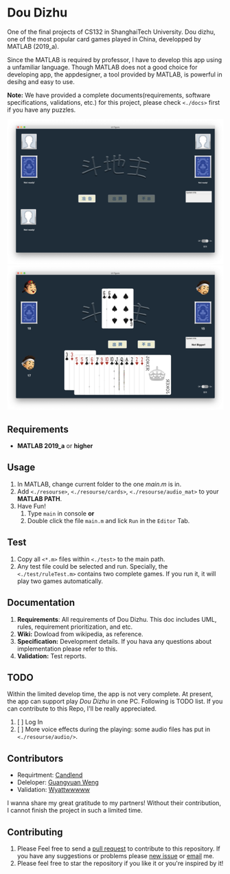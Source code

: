 # Dou Dizhu

One of the final projects of CS132 in ShanghaiTech University. Dou dizhu, one of the most popular card games played in China, developped by MATLAB (2019_a).   

Since the MATLAB is required by professor, I have to develop this app using a unfamiliar language. Though MATLAB does not a good choice for developing app, the appdesigner, a tool provided by MATLAB, is powerful in desihg and easy to use.  

**Note:** We have provided a complete documents(requirements, software specifications, validations, etc.) for this project, please check `<./docs>` first if you have any puzzles. 

![demoScreenshot_1](./demoScreenshot/defaultUI.png)
![demoScreenshot_1](./demoScreenshot/play_peasant.png)

## Requirements
+ **MATLAB 2019_a** or **higher**

## Usage
1. In MATLAB, change current folder to the one _main.m_ is in.
2. Add `<./resourse>`, `<./resourse/cards>`, `<./resourse/audio_mat>` to your **MATLAB PATH**.
3. Have Fun!
   1. Type `main` in console **or** 
   2. Double click the file `main.m` and lick `Run` in the `Editor` Tab.
   
## Test
1. Copy all `<*.m>` files within `<./test>` to the main path. 
2. Any test file could be selected and run. Specially, the `<./test/ruleTest.m>` contains two complete games. If you run it, it will play two games automatically.

## Documentation
1. **Requirements**: All requirements of Dou Dizhu. This doc includes UML, rules, requirement prioritization, and etc. 
2. **Wiki:** Dowload from wikipedia, as reference.
3. **Specification:** Development details. If you hava any questions about implementation please refer to this. 
4. **Validation:** Test reports.
   
## TODO
Within the limited develop time, the app is not very complete. At present, the app can support play _Dou Dizhu_ in one PC. Following is TODO list. If you can contribute to this Repo, I'll be really appreciated. 
1. [ ] Log In
2. [ ] More voice effects during the playing: some audio files has put in `<./resourse/audio/>`.

## Contributors
+ Requirtment: [Candlend](https://github.com/Candlend)
+ Deleloper: [Guangyuan Weng](https://github.com/GideonWeng)
+ Validation: [Wyattwwwww](https://github.com/Wyattwwwww)  

I wanna share my great gratitude to my partners! Without their contribution, I cannot finish the project in such a limited time. 

## Contributing 
1. Please Feel free to send a [pull request](https://github.com/turtleman99/Dou-Dizhu/pulls) to contribute to this repository. If you have any suggestions or problems please [new issue](https://github.com/turtleman99/Dou-Dizhu/issues) or [email](cnzxwgy@gmail.com) me.  
2. Please feel free to star the repository if you like it or you're inspired by it!